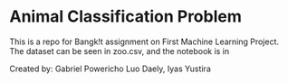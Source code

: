# Animal Classification Problem
 
This is a repo for Bangk!t assignment on First Machine Learning Project.
The dataset can be seen in zoo.csv, and the notebook is in 

Created by: Gabriel Powericho Luo Daely, Iyas Yustira

